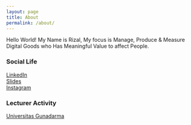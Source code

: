 ```yaml
---
layout: page
title: About
permalink: /about/
---
```


Hello World! My Name is Rizal, My focus is Manage, Produce & Measure Digital Goods who Has Meaningful Value to affect People.

### Social Life

[LinkedIn](https://www.linkedin.com/in/saktia/)  
[Slides](https://www.slideshare.net/SyafrizalAdiSaktia)  
[Instagram](https://www.instagram.com/syafrizaladi/)  

### Lecturer Activity

[Universitas Gunadarma](http://syafrizal.staff.gunadarma.ac.id/)
